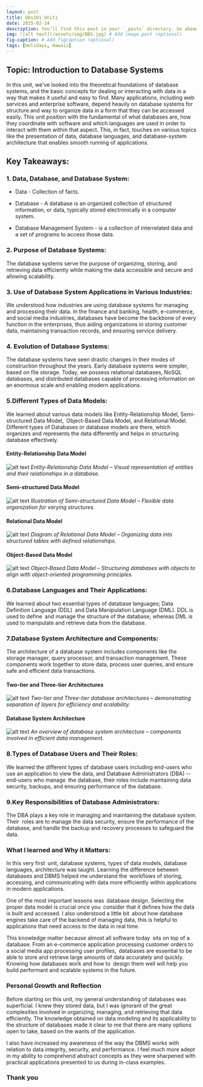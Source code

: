 ```yaml
---
layout: post
title: Dbs101_Unit1
date: 2025-02-24 
description: You’ll find this post in your `_posts` directory. Go ahead and edit it and re-build the site to see your changes. # Add post description (optional)
img: ![alt text](/assets/img/DBS.jpg) # Add image post (optional)
fig-caption: # Add figcaption (optional)
tags: [Holidays, Hawaii]
---
```

## Topic: Introduction to Database Systems

In this unit, we've looked into the theoretical foundations of database systems, and the basic concepts for dealing or interacting with data in a way that makes it useful and easy to find. Many applications, including web services and enterprise software, depend heavily on database systems for structure and way to organize data in a form that they can be accessed easily. This unit position with the fundamental of what databases are, how they coordinate with software and which languages are used in order to interact with them within that aspect. This, in fact, touches on various topics like the presentation of data, database languages, and database-system architecture that enables smooth running of applications.

## Key Takeaways:
### 1. Data, Database, and Database System:

- Data - Collection of facts.

- Database - A database is an organized collection of
  structured information, or data, typically stored
  electronically in a computer system.

- Database Management System - is a collection of
  interrelated data and a set of programs to access those
  data.

### 2. Purpose of Database Systems:

The database systems serve the purpose of organizing, storing, and retrieving data efficiently while making the data accessible and secure and allowing scalability.

### 3. Use of Database System Applications in Various Industries:

We understood how industries are using database systems for managing and processing their data. In the finance and banking, health, e-commerce, and social media industries, databases have become the backbone of every function in the enterprises, thus aiding organizations in storing customer data, maintaining transaction records, and ensuring service delivery.

### 4. Evolution of Database Systems:

The database systems have seen drastic changes in their modes of construction throughout the years. Early database systems were simpler, based on file storage. Today, we possess relational databases, NoSQL databases, and distributed databases capable of processing information on an enormous scale and enabling modern applications.

### 5.Different Types of Data Models:

We learned about various data models like Entity-Relationship Model, Semi-structured Data Model, Object-Based Data Model, and Relational Model. Different types of Databases or database models are there, which organizes and represents the data differently and helps in structuring database effectively.

#### Entity-Relationship Data Model
![alt text](<../assets/img/Entity Relational Model.jpg>)
*Entity-Relationship Data Model – Visual representation of entities and their relationships in a database.*

#### Semi-structured Data Model
![alt text](<../assets/img/Sime-structure Data-Model.jpg>)
*Illustration of Semi-structured Data Model – Flexible data organization for varying structures.*

#### Relational Data Model
![alt text](<../assets/img/Relational Data Mode.jpg>)
*Diagram of Relational Data Model – Organizing data into structured tables with defined relationships.*

#### Object-Based Data Model
![alt text](<../assets/img/Object Base Data Model.jpg>)
*Object-Based Data Model – Structuring databases with objects to align with object-oriented programming principles.*



### 6.Database Languages and Their Applications:

We learned about  two essential types of database languages;  Data Definition Language (DDL) and Data Manipulation Language (DML). DDL is used to define and manage the structure of the database, whereas DML is used to manipulate and retrieve data from the database.

### 7.Database System Architecture and Components:

The architecture of a database system includes components like the storage manager, query processor, and transaction management. These components work together to store data, process user queries, and ensure safe and efficient data transactions.

#### Two-tier and Three-tier Architectures
![alt text](../assets/img/Two%20tire%20and%20three%20tire.jpg)
*Two-tier and Three-tier database architectures – demonstrating separation of layers for efficiency and scalability.*


#### Database System Architecture
![alt text](<../assets/img/Database System Architecture.jpg>)
*An overview of database system architecture – components involved in efficient data management.*

### 8.Types of Database Users and Their Roles:

We learned the different types of database users including end-users who use an application to view the data, and Database Administrators (DBA) -- end-users who manage the database, their roles include maintaining data security, backups, and ensuring performance of the database.

### 9.Key Responsibilities of Database Administrators:

The DBA plays a key role in managing and maintaining the database system. Their roles are to manage the data security, ensure the performance of the database, and handle the backup and recovery processes to safeguard the data.

### What I learned and Why it Matters:

In this very first unit, database systems, types of data models, database languages, architecture was taught. Learning the difference between databases and DBMS helped me understand the workflows of storing, accessing, and communicating with data more efficiently within applications in modern applications.

One of the most important lessons was database design. Selecting the proper data model is crucial once you consider that it defines how the data is built and accessed. I also understood a little bit about how database engines take care of the backend of managing data, this is helpful to applications that need access to the data in real time.

 This knowledge matter because almost all software today sits on top of a database. From an e-commerce application processing customer orders to a social media app processing user profiles, databases are essential to be able to store and retrieve large amounts of data accurately and quickly. Knowing how databases work and how to design them well will help you build performant and scalable systems in the future.

###  Personal Growth and Reflection

Before starting on this unit, my general understanding of databases was superficial. I knew they stored data, but I was ignorant of the great complexities involved in organizing, managing, and retrieving that data efficiently. The knowledge obtained on data modeling and its applicability to the structure of databases made it clear to me that there are many options open to take, based on the wants of the application.

I also have increased my awareness of the way the DBMS works with relation to data integrity, security, and performance. I feel much more adept in my ability to comprehend abstract concepts as they were sharpened with practical applications presented to us during in-class examples.


### Thank you
